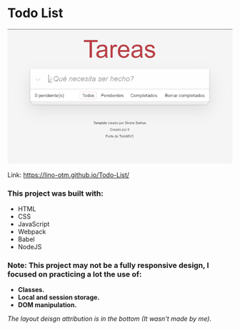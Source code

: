 # Todo List

![](/Todo-list.png)

Link: https://lino-otm.github.io/Todo-List/

### This project was built with:

- HTML
- CSS
- JavaScript
- Webpack
- Babel
- NodeJS

### **Note:** This project may not be a fully responsive design, I focused on practicing a lot the use of: 

- **Classes.** 
- **Local and session storage.**
- **DOM manipulation.**

*The layout deisgn attribution is in the bottom (It wasn't made by me).* 
